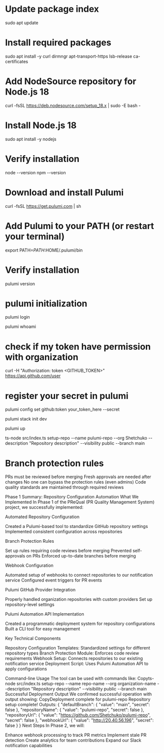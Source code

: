 # Update package index
sudo apt update

# Install required packages
sudo apt install -y curl dirmngr apt-transport-https lsb-release ca-certificates

# Add NodeSource repository for Node.js 18
curl -fsSL https://deb.nodesource.com/setup_18.x | sudo -E bash -

# Install Node.js 18
sudo apt install -y nodejs

# Verify installation
node --version
npm --version


# Download and install Pulumi
curl -fsSL https://get.pulumi.com | sh

# Add Pulumi to your PATH (or restart your terminal)
export PATH=$PATH:$HOME/.pulumi/bin

# Verify installation
pulumi version

# pulumi initialization
pulumi login

pulumi whoami 

# check if my token have permission with organization
curl -H "Authorization: token <GITHUB_TOKEN>" https://api.github.com/user

# register your secret in pulumi
pulumi config set github:token your_token_here --secret

pulumi stack init dev

pulumi up

ts-node src/index.ts setup-repo --name pulumi-repo --org Shetchuko --description "Repository description" --visibility public --branch main


# Branch protection rules
PRs must be reviewed before merging
Fresh approvals are needed after changes
No one can bypass the protection rules (even admins)
Code quality standards are maintained through required reviews



Phase 1 Summary: Repository Configuration Automation
What We Implemented
In Phase 1 of the PReQual (PR Quality Management System) project, we successfully implemented:

Automated Repository Configuration

Created a Pulumi-based tool to standardize GitHub repository settings
Implemented consistent configuration across repositories


Branch Protection Rules

Set up rules requiring code reviews before merging
Prevented self-approvals on PRs
Enforced up-to-date branches before merging


Webhook Configuration

Automated setup of webhooks to connect repositories to our notification service
Configured event triggers for PR events


Pulumi GitHub Provider Integration

Properly handled organization repositories with custom providers
Set up repository-level settings


Pulumi Automation API Implementation

Created a programmatic deployment system for repository configurations
Built a CLI tool for easy management



Key Technical Components

Repository Configuration Templates: Standardized settings for different repository types
Branch Protection Module: Enforces code review requirements
Webhook Setup: Connects repositories to our existing notification service
Deployment Script: Uses Pulumi Automation API to apply configurations

Command-line Usage
The tool can be used with commands like:
Copyts-node src/index.ts setup-repo --name repo-name --org organization-name --description "Repository description" --visibility public --branch main
Successful Deployment Output
We confirmed successful operation with output showing:
CopyDeployment complete for pulumi-repo
Repository setup complete!
Outputs: {
  "defaultBranch": { "value": "main", "secret": false },
  "repositoryName": { "value": "pulumi-repo", "secret": false },
  "repositoryUrl": { "value": "https://github.com/Shetchuko/pulumi-repo", "secret": false },
  "webhookUrl": { "value": "http://20.40.56.196", "secret": false }
}
Next Steps
In Phase 2, we will:

Enhance webhook processing to track PR metrics
Implement stale PR detection
Create analytics for team contributions
Expand our Slack notification capabilities